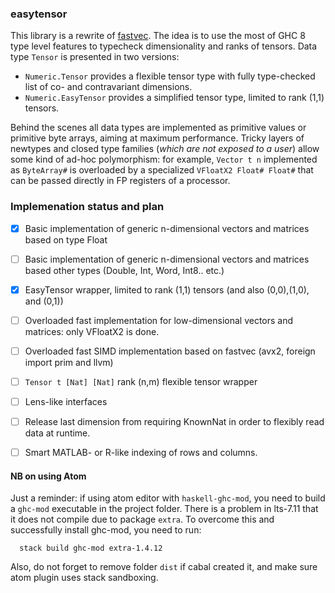 ### easytensor

This library is a rewrite of [fastvec](https://github.com/achirkin/fastvec).
The idea is to use the most of GHC 8 type level features to typecheck dimensionality and ranks of tensors.
Data type `Tensor` is presented in two versions:

 * `Numeric.Tensor` provides a flexible tensor type with fully type-checked list of co- and contravariant dimensions.
 * `Numeric.EasyTensor` provides a simplified tensor type, limited to rank (1,1) tensors.

Behind the scenes all data types are implemented as primitive values or primitive byte arrays, aiming at maximum performance.
Tricky layers of newtypes and closed type families (*which are not exposed to a user*) allow some kind of ad-hoc polymorphism:
for example, `Vector t n` implemented as `ByteArray#` is overloaded by a specialized `VFloatX2 Float# Float#` that can be passed directly in FP registers of a processor.

### Implemenation status and plan

  - [x] Basic implementation of generic n-dimensional vectors and matrices based on type Float
  - [ ] Basic implementation of generic n-dimensional vectors and matrices based other types (Double, Int, Word, Int8.. etc.)
  - [x] EasyTensor wrapper, limited to rank (1,1) tensors (and also (0,0),(1,0), and (0,1))
  - [ ] Overloaded fast implementation for low-dimensional vectors and matrices: only VFloatX2 is done.
  - [ ] Overloaded fast SIMD implementation based on fastvec (avx2, foreign import prim and llvm)
  - [ ] `Tensor t [Nat] [Nat]` rank (n,m) flexible tensor wrapper
  - [ ] Lens-like interfaces
  - [ ] Release last dimension from requiring KnownNat in order to flexibly read data at runtime.
  - [ ] Smart MATLAB- or R-like indexing of rows and columns.


#### NB on using Atom

Just a reminder:
if using atom editor with `haskell-ghc-mod`, you need to build a `ghc-mod` executable
in the project folder.
There is a problem in lts-7.11 that it does not compile due to package `extra`.
To overcome this and successfully install ghc-mod, you need to run:
```
  stack build ghc-mod extra-1.4.12
```
Also, do not forget to remove folder `dist` if cabal created it,
and make sure atom plugin uses stack sandboxing.
